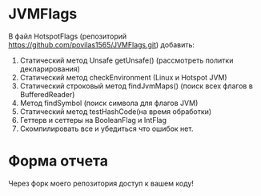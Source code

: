 # JVMFlags

В файл HotspotFlags (репозиторий https://github.com/povilas1565/JVMFlags.git) добавить:
1) Статический метод Unsafe getUnsafe() (рассмотреть политки декларирования)
2) Cтатический метод checkEnvironment (Linux и Hotspot JVM)
3) Статический строковый метод findJvmMaps() (поиск всех флагов в BufferedReader)
4) Метод findSymbol (поиск символа для флагов JVM)
5) Статический метод testHashCode(на время обработки)
6) Геттерв и сеттеры на BooleanFlag и IntFlag
7) Скомпилировать все и убедиться что ошибок нет.

# Форма отчета
Через форк моего репозитория доступ к вашем коду!